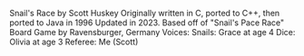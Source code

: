 Snail's Race by Scott Huskey
Originally written in C, ported to C++, then ported to Java in 1996
Updated in 2023.
Based off of "Snail's Pace Race" Board Game by Ravensburger, Germany
Voices: 
Snails: Grace at age 4
Dice: Olivia at age 3
Referee: Me (Scott)
